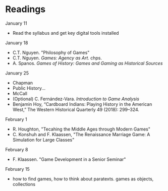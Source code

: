 # Readings

January 11

* Read the syllabus and get key digital tools installed

January 18

* C.T. Nguyen. "Philosophy of Games"
* C.T. Nguyen. _Games: Agency as Art_. chps.&#x20;
* A. Spanos. _Games of History: Games and Gaming as Historical Sources_

January 25

* Chapman
* Public History...
* McCall
* (Optional) C. Fernández-Vara.  _Introduction to Game Analysis_&#x20;
* Benjamin Hoy, “Cardboard Indians: Playing History in the American West,” The Western Historical Quarterly 49 (2018): 299–324.

February 1

* R. Houghton, "Tecahing the Middle Ages through Modern Games"
* C. Konshuh and F. Klaassen, "The Renaissance Marriage Game: A Simulation for Large Classes"

February 8

* F. Klaassen. "Game Development in a Senior Seminar"

February 15

* how to find games, how to think about paratexts. games as objects, collections



